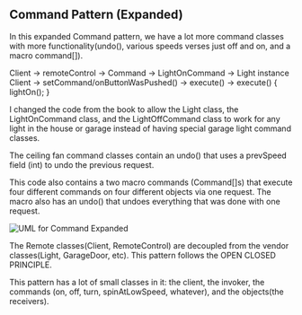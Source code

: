## Command Pattern (Expanded)

In this expanded Command pattern, we have a lot more command classes with more functionality(undo(), various speeds verses just off and on, and a macro command[]).

Client -> remoteControl -> <interface>Command -> LightOnCommand -> Light instance
Client -> setCommand/onButtonWasPushed() -> execute() -> execute() { lightOn(); }

I changed the code from the book to allow the Light class, the LightOnCommand class, and the LightOffCommand class to work for any light in the house or garage instead of having special garage light command classes.

The ceiling fan command classes contain an undo() that uses a prevSpeed field (int) to undo the previous request.

This code also contains a two macro commands (Command[]s) that execute four different commands on four different objects via one request.  The macro also has an undo() that undoes everything that was done with one request.
 

![UML for Command Expanded](https://user-images.githubusercontent.com/22779199/36164358-19d39a6e-10ba-11e8-8979-fe082db88b6d.jpg)


The Remote classes(Client, RemoteControl) are decoupled from the vendor classes(Light, GarageDoor, etc).  This pattern follows the OPEN CLOSED PRINCIPLE.

This pattern has a lot of small classes in it: the client, the invoker, the commands (on, off, turn, spinAtLowSpeed, whatever), and the objects(the receivers).





